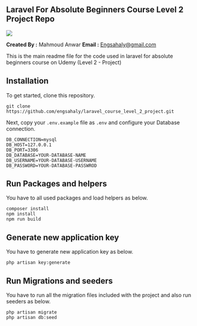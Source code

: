 ## Laravel For Absolute Beginners Course Level 2 Project Repo

<img src="https://img-c.udemycdn.com/course/750x422/5896146_26e7_2.jpg">

**Created By :** Mahmoud Anwar
**Email :** Engsahaly@gmail.com

This is the main readme file for the code used in laravel for absolute beginners course on Udemy (Level 2 - Project)

## Installation

To get started, clone this repository.

```
git clone https://github.com/engsahaly/laravel_course_level_2_project.git
```

Next, copy your `.env.example` file as `.env` and configure your Database connection.

```
DB_CONNECTION=mysql
DB_HOST=127.0.0.1
DB_PORT=3306
DB_DATABASE=YOUR-DATABASE-NAME
DB_USERNAME=YOUR-DATABASE-USERNAME
DB_PASSWORD=YOUR-DATABASE-PASSWROD
```

## Run Packages and helpers

You have to all used packages and load helpers as below.

```
composer install
npm install
npm run build
```

## Generate new application key

You have to generate new application key as below.

```
php artisan key:generate
```

## Run Migrations and seeders

You have to run all the migration files included with the project and also run seeders as below.

```
php artisan migrate
php artisan db:seed
```
